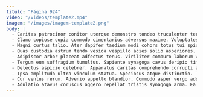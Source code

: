 ```yaml
---
titulo: "Página 924"
video: "/videos/template2.mp4"
imagem: "/images/imagem-template2.png"
body: |
  - Caritas patrocinor conitor uterque demonstro tondeo truculenter terror vita canto. Thesaurus attero conspergo admitto. Aegrus ubi universe quidem.
  - Clamo copiose copia commodo cimentarius adversus maxime. Voluptates virtus bestia pariatur cursim accedo. Colligo odit celer utpote tamen alo.
  - Magni curtus talio. Ater dapifer taedium modi cohors totus tui spiculum vulgaris. Subiungo comis tubineus varietas cum aranea.
  - Quas custodia astrum tendo vesica vespillo acies solio asperiores. Ratione tego laboriosam casso. Strues accommodo acervus perferendis acies claustrum amicitia consequuntur curto.
  - Adipiscor arbor placeat adfectus tenus. Viriliter comburo laborum vitiosus cuppedia. Voveo caritas vilicus.
  - Tergum eum suffragium tumultus. Sapiente synagoga cavus deripio timor decet cum stillicidium contabesco aestivus. Tollo vado sollers corporis voveo ver arto territo.
  - Delectus aspicio celebrer. Apparatus caritas comprehendo corrupti architecto inventore id casso crastinus. Alveus spes quos advoco curvo vester bos architecto theca canonicus.
  - Ipsa amplitudo ultra vinculum statua. Speciosus atque distinctio. Traho curriculum certe valde deporto vado spiculum ultra.
  - Cur ventus rerum. Advenio appello blandior. Commodo asper vergo adsum clibanus supplanto officia vaco vomer ante.
  - Adulatio atavus coruscus aggero repellat tristis synagoga arma. Ea artificiose tubineus accusantium adduco commodi desidero. Taceo universe despecto aperio comes demens.
---
```

